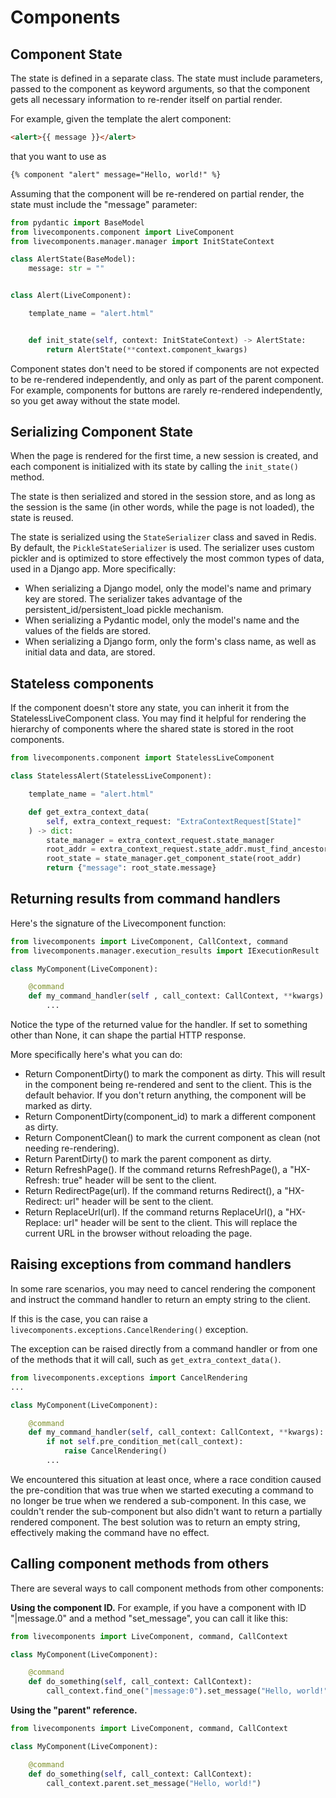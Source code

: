 # Components

## Component State

The state is defined in a separate class. The state must include parameters, passed to the component as keyword arguments, so that the component gets all necessary information to re-render itself on partial render.

For example, given the template the alert component:

```html
<alert>{{ message }}</alert>
```

that you want to use as

```html
{% component "alert" message="Hello, world!" %}
```

Assuming that the component will be re-rendered on partial render, the state must include the "message" parameter:

```python
from pydantic import BaseModel
from livecomponents.component import LiveComponent
from livecomponents.manager.manager import InitStateContext

class AlertState(BaseModel):
    message: str = ""


class Alert(LiveComponent):

    template_name = "alert.html"


    def init_state(self, context: InitStateContext) -> AlertState:
        return AlertState(**context.component_kwargs)
```

Component states don't need to be stored if components are not expected to be re-rendered independently, and only
as part of the parent component. For example, components for buttons are rarely re-rendered independently, so
you get away without the state model.

## Serializing Component State

When the page is rendered for the first time, a new session is created, and each component is initialized with its
state by calling the `init_state()` method.

The state is then serialized and stored in the session store, and as long as the session is the same (in other words,
while the page is not loaded), the state is reused.

The state is serialized using the `StateSerializer` class and saved in Redis. By default, the `PickleStateSerializer`
is used. The serializer uses custom pickler and is optimized to store effectively the most common types of data, used
in a Django app. More specifically:

- When serializing a Django model, only the model's name and primary key are stored. The serializer takes advantage of
  the persistent_id/persistent_load pickle mechanism.
- When serializing a Pydantic model, only the model's name and the values of the fields are stored.
- When serializing a Django form, only the form's class name, as well as initial data and data, are stored.


## Stateless components

If the component doesn't store any state, you can inherit it from the StatelessLiveComponent class. You may find it
helpful for rendering the hierarchy of components where the shared state is stored in the root components.

```python
from livecomponents.component import StatelessLiveComponent

class StatelessAlert(StatelessLiveComponent):

    template_name = "alert.html"

    def get_extra_context_data(
        self, extra_context_request: "ExtraContextRequest[State]"
    ) -> dict:
        state_manager = extra_context_request.state_manager
        root_addr = extra_context_request.state_addr.must_find_ancestor("root")
        root_state = state_manager.get_component_state(root_addr)
        return {"message": root_state.message}
```

## Returning results from command handlers

Here's the signature of the Livecomponent function:

```python
from livecomponents import LiveComponent, CallContext, command
from livecomponents.manager.execution_results import IExecutionResult

class MyComponent(LiveComponent):

    @command
    def my_command_handler(self , call_context: CallContext, **kwargs) -> list[IExecutionResult] | IExecutionResult | None :
        ...
```

Notice the type of the returned value for the handler. If set to something other than None, it can shape the
partial HTTP response.

More specifically here's what you can do:

- Return ComponentDirty() to mark the component as dirty. This will result in the component being re-rendered and sent to the client. This is the default behavior. If you don't return anything, the component will be marked as dirty.
- Return ComponentDirty(component_id) to mark a different component as dirty.
- Return ComponentClean() to mark the current component as clean (not needing re-rendering).
- Return ParentDirty() to mark the parent component as dirty.
- Return RefreshPage(). If the command returns RefreshPage(), a "HX-Refresh: true" header will be sent to the client.
- Return RedirectPage(url). If the command returns Redirect(), a "HX-Redirect: url" header will be sent to the client.
- Return ReplaceUrl(url). If the command returns ReplaceUrl(), a "HX-Replace: url" header will be sent to the client. This will replace the current URL in the browser without reloading the page.

## Raising exceptions from command handlers

In some rare scenarios, you may need to cancel rendering the component and instruct the command handler to return an empty string to the client.

If this is the case, you can raise a `livecomponents.exceptions.CancelRendering()` exception.

The exception can be raised directly from a command handler or from one of the methods that it will call, such as `get_extra_context_data()`.

```python
from livecomponents.exceptions import CancelRendering
...

class MyComponent(LiveComponent):

    @command
    def my_command_handler(self, call_context: CallContext, **kwargs):
        if not self.pre_condition_met(call_context):
            raise CancelRendering()
        ...
```

We encountered this situation at least once, where a race condition caused the pre-condition that was true when we started executing a command to no longer be true when we rendered a sub-component. In this case, we couldn't render the sub-component but also didn't want to return a partially rendered component. The best solution was to return an empty string, effectively making the command have no effect.


## Calling component methods from others

There are several ways to call component methods from other components:

**Using the component ID.** For example, if you have a component with ID "|message.0" and a method "set_message", you can call it like this:

```python
from livecomponents import LiveComponent, command, CallContext

class MyComponent(LiveComponent):

    @command
    def do_something(self, call_context: CallContext):
        call_context.find_one("|message:0").set_message("Hello, world!")
```

**Using the "parent" reference.**

```python
from livecomponents import LiveComponent, command, CallContext

class MyComponent(LiveComponent):

    @command
    def do_something(self, call_context: CallContext):
        call_context.parent.set_message("Hello, world!")
```
